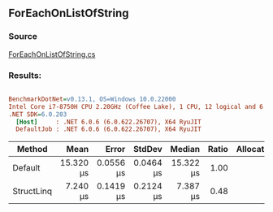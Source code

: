 ﻿## ForEachOnListOfString

### Source
[ForEachOnListOfString.cs](../../src/StructLinq.Benchmark/ForEachOnListOfString.cs)

### Results:
``` ini

BenchmarkDotNet=v0.13.1, OS=Windows 10.0.22000
Intel Core i7-8750H CPU 2.20GHz (Coffee Lake), 1 CPU, 12 logical and 6 physical cores
.NET SDK=6.0.203
  [Host]     : .NET 6.0.6 (6.0.622.26707), X64 RyuJIT
  DefaultJob : .NET 6.0.6 (6.0.622.26707), X64 RyuJIT


```
|     Method |      Mean |     Error |    StdDev |    Median | Ratio | Allocated |
|----------- |----------:|----------:|----------:|----------:|------:|----------:|
|    Default | 15.320 μs | 0.0556 μs | 0.0464 μs | 15.322 μs |  1.00 |         - |
| StructLinq |  7.240 μs | 0.1419 μs | 0.2124 μs |  7.387 μs |  0.48 |         - |
